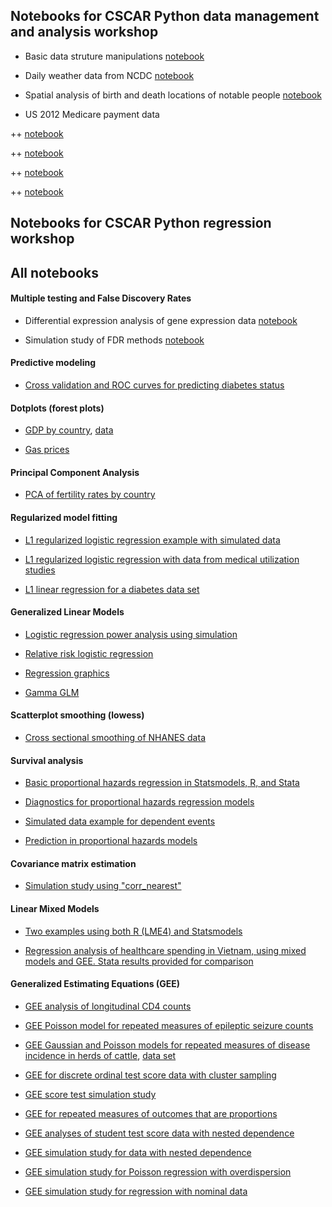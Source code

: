 

## Notebooks for CSCAR Python data management and analysis workshop

+ Basic data struture manipulations [notebook](http://nbviewer.ipython.org/github/kshedden/python-workshop/blob/master/Basic/Indexing_arrays_and_matrices.ipynb)

+ Daily weather data from NCDC [notebook](http://nbviewer.ipython.org/urls/umich.box.com/shared/static/yswkatnuxkkc32desjz5a3qnxvmw7m27.ipynb)

+ Spatial analysis of birth and death locations of notable people [notebook](http://nbviewer.ipython.org/urls/umich.box.com/shared/static/p4yki3aq1f8l6hl3cuhc1a880vk7qtnc.ipynb)

+ US 2012 Medicare payment data

++ [notebook](http://nbviewer.ipython.org/github/kshedden/python-workshop/blob/master/Medicare/state_subset.ipynb)

++ [notebook](http://nbviewer.ipython.org/github/kshedden/python-workshop/blob/master/Medicare/high_payment_providers.ipynb)

++ [notebook](http://nbviewer.ipython.org/github/kshedden/python-workshop/blob/master/Medicare/compare_provider_types_state.ipynb)

++ [notebook](http://nbviewer.ipython.org/github/kshedden/python-workshop/blob/master/Medicare/provider_service_assoc.ipynb)


## Notebooks for CSCAR Python regression workshop





## All notebooks

#### Multiple testing and False Discovery Rates

+ Differential expression analysis of gene expression data [notebook](http://nbviewer.ipython.org/urls/umich.box.com/shared/static/7kh8amlez7bx3qlqa6aa.ipynb)

+ Simulation study of FDR methods [notebook](http://nbviewer.ipython.org/urls/umich.box.com/shared/static/wtmzw5hmpe1pbb2cug6x.ipynb)

#### Predictive modeling

+ [Cross validation and ROC curves for predicting diabetes status](http://nbviewer.ipython.org/urls/umich.box.com/shared/static/aouhn2mci77opm3v89vc.ipynb)

#### Dotplots (forest plots)

+ [GDP by country](http://nbviewer.ipython.org/urls/umich.box.com/shared/static/oxsz9tlg19clhzi422i4.ipynb),
[data](https://umich.box.com/shared/static/uxpesc1pix3gedyecggp.csv)

+ [Gas prices](http://nbviewer.ipython.org/urls/umich.box.com/shared/static/oh717lkxczhseep71lao.ipynb)

#### Principal Component Analysis

+ [PCA of fertility rates by country](http://nbviewer.ipython.org/urls/umich.box.com/shared/static/6m7f4lw9bdog241kqcmb.ipynb)

#### Regularized model fitting

+ [L1 regularized logistic regression example with simulated data](http://nbviewer.ipython.org/urls/umich.box.com/shared/static/ck0n67gt1sxaiwj9bp2c.ipynb)

+ [L1 regularized logistic regression with data from medical utilization studies](http://nbviewer.ipython.org/urls/umich.box.com/shared/static/az63gav7ly7y7jbxe9zd.ipynb)

+ [L1 linear regression for a diabetes data set](http://nbviewer.ipython.org/urls/umich.box.com/shared/static/rg4sbfag376a5ffbhs47.ipynb)

#### Generalized Linear Models

+ [Logistic regression power analysis using simulation](http://nbviewer.ipython.org/urls/umich.box.com/shared/static/ttstmmi3ushthhkl0g33.ipynb)

+ [Relative risk logistic regression](http://nbviewer.ipython.org/urls/umich.box.com/shared/static/60n20u2i871xzd7q21gl.ipynb)

+ [Regression graphics](http://nbviewer.ipython.org/urls/umich.box.com/shared/static/lw8pzvzgi9bq5baaca0i4e2dfhsqmm80.ipynb)

+ [Gamma GLM](http://nbviewer.ipython.org/urls/umich.box.com/shared/static/n0nsh9d765t3snl907vc.ipynb)

#### Scatterplot smoothing (lowess)

+ [Cross sectional smoothing of NHANES data](http://nbviewer.ipython.org/urls/umich.box.com/shared/static/uu936njshiti7ymdh0dp.ipynb)

#### Survival analysis

+ [Basic proportional hazards regression in Statsmodels, R, and Stata](http://nbviewer.ipython.org/urls/umich.box.com/shared/static/epie6pcdk1rgb10zcd5v.ipynb)

+ [Diagnostics for proportional hazards regression models](http://nbviewer.ipython.org/urls/umich.box.com/shared/static/hyw87uy0cgc1bi9epg0t.ipynb)

+ [Simulated data example for dependent events](http://nbviewer.ipython.org/urls/umich.box.com/shared/static/1187gaws4aip9o5d2o3k.ipynb)

+ [Prediction in proportional hazards models](http://nbviewer.ipython.org/urls/umich.box.com/shared/static/r7sz17s96cwvemwfix7b.ipynb)

#### Covariance matrix estimation

+ [Simulation study using "corr_nearest"](http://nbviewer.ipython.org/urls/umich.box.com/shared/static/34c0ntt6darq0hn2fua5.ipynb)

#### Linear Mixed Models

+ [Two examples using both R (LME4) and Statsmodels](http://nbviewer.ipython.org/urls/umich.box.com/shared/static/6tfc1e0q6jincsv5pgfa.ipynb)

+ [Regression analysis of healthcare spending in Vietnam, using mixed models and GEE.  Stata results provided for comparison](http://nbviewer.ipython.org/urls/umich.box.com/shared/static/lc6uf6dmabmitjbup3yt.ipynb)

#### Generalized Estimating Equations (GEE)

+ [GEE analysis of longitudinal CD4 counts](http://nbviewer.ipython.org/urls/umich.box.com/shared/static/zyl08wsmxwoh6ts70v4o.ipynb)

+ [GEE Poisson model for repeated measures of epileptic seizure counts](http://nbviewer.ipython.org/urls/umich.box.com/shared/static/ir0bnkup9rywmqd54zvm.ipynb)

+ [GEE Gaussian and Poisson models for repeated measures of disease incidence in herds of cattle](http://nbviewer.ipython.org/urls/umich.box.com/shared/static/zyajjg1dxf2nmamztheg.ipynb),
[data set](https://umich.box.com/shared/static/sjbisw92zmljjfxkp8fp.csv)

+ [GEE for discrete ordinal test score data with cluster sampling](http://nbviewer.ipython.org/urls/umich.box.com/shared/static/y1fw0iameuixrq9zt02d.ipynb)

+ [GEE score test simulation study](http://nbviewer.ipython.org/urls/umich.box.com/shared/static/mlc77aixvwl43xe9vvjf.ipynb)

+ [GEE for repeated measures of outcomes that are proportions](http://nbviewer.ipython.org/urls/umich.box.com/shared/static/y0azjuau3t21b7p11m56.ipynb)

+ [GEE analyses of student test score data with nested dependence](http://nbviewer.ipython.org/urls/umich.box.com/shared/static/wt4jlup9nwbt2d69xvm6.ipynb)

+ [GEE simulation study for data with nested dependence](http://nbviewer.ipython.org/urls/umich.box.com/shared/static/7dmmgmaekk2gh9h6ztcw.ipynb)

+ [GEE simulation study for Poisson regression with overdispersion](http://nbviewer.ipython.org/urls/umich.box.com/shared/static/y20u25cxot26kg0mbfys.ipynb)

+ [GEE simulation study for regression with nominal data](http://nbviewer.ipython.org/urls/umich.box.com/shared/static/wwwlg3z8as0layod22lx.ipynb)
